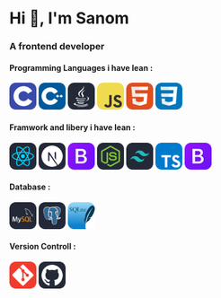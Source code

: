 <h1 align="left">Hi 👋, I'm Sanom </h1>
<h3 align="left">A frontend developer</h3>
<h4 align="left">Programming Languages i have lean :  </h4>
<p align="left">
     <img src="https://github.com/tandpfun/skill-icons/raw/main/icons/C.svg" width="48"> 
     <img src="https://github.com/tandpfun/skill-icons/raw/main/icons/CPP.svg" width="48"> 
     <img src="https://github.com/tandpfun/skill-icons/raw/main/icons/Java-Dark.svg" width="48"> 
     <img src="https://github.com/tandpfun/skill-icons/raw/main/icons/JavaScript.svg" width="48"> 
     <img src="https://github.com/tandpfun/skill-icons/raw/main/icons/HTML.svg" width="48"> 
     <img src="https://github.com/tandpfun/skill-icons/raw/main/icons/CSS.svg" width="48"> 
</p>
<h4 align="left">Framwork and libery i have lean : </h4>
<p align="left">
     <img src="https://github.com/tandpfun/skill-icons/raw/main/icons/React-Dark.svg" width="48"> 
     <img src="https://github.com/tandpfun/skill-icons/raw/main/icons/NextJS-Dark.svg" width="48"> 
     <img src="https://github.com/tandpfun/skill-icons/raw/main/icons/Bootstrap.svg" width="48"> 
     <img src="https://github.com/tandpfun/skill-icons/raw/main/icons/NodeJS-Dark.svg" width="48"> 
     <img src="https://github.com/tandpfun/skill-icons/raw/main/icons/TailwindCSS-Dark.svg" width="48"> 
     <img src="https://github.com/tandpfun/skill-icons/raw/main/icons/TypeScript.svg" width="48"> 
     <img src="https://github.com/tandpfun/skill-icons/raw/main/icons/Bootstrap.svg" width="48"> 
</p>
<h4 align="left">Database : </h4>
<p align="left">
     <img src="https://github.com/tandpfun/skill-icons/raw/main/icons/MySQL-Dark.svg" width="48"> 
     <img src="https://github.com/tandpfun/skill-icons/raw/main/icons/PostgreSQL-Dark.svg" width="48"> 
     <img src="https://github.com/tandpfun/skill-icons/raw/main/icons/SQLite.svg" width="48"> 
</p>
<h4 align="left">Version Controll :</h4>
<p align="left">
     <img src="https://github.com/tandpfun/skill-icons/raw/main/icons/Git.svg" width="48"> 
     <img src="https://github.com/tandpfun/skill-icons/raw/main/icons/Github-Dark.svg" width="48">     
</p>
